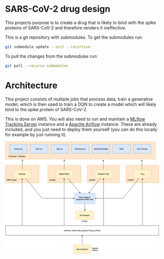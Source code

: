 # SARS-CoV-2 drug design
This projects purpose is to create a drug that is likely to bind with the spike proteins of
SARS-CoV-2 and therefore renders it ineffective. 
 
This is a git repository with submodules. To get the submodules run:
```bash
git submodule update --init --recursive
```

To pull the changes from the submodules run:
```bash
git pull --recurse-submodules
```

# Architecture
This project consists of multiple jobs that process data, train a generative model, which
is then used to train a DQN to create a model which will likely bind to the spike protein of SARS-CoV-2.

This is done on AWS. You will also need to run and maintain a
[MLflow Tracking Server](https://mlflow.org/docs/latest/tracking.html#mlflow-tracking-servers) instance and a
[Apache Airflow](https://airflow.apache.org/) instance. These are already included, and you just need to deploy them
yourself (you can do this locally for example by just running it).

![architecture](https://github.com/DiscoverAI/sars-cov-2-drug-design/raw/master/docs/architecture.png)
